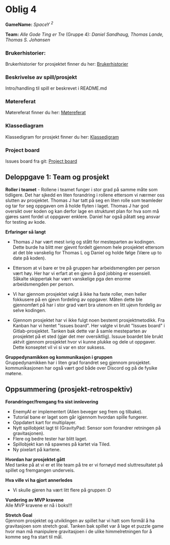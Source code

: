# Oblig 4

**GameName:** *SpaceY <sup>2<sup/>*

**Team:** *Alle Gode Ting er Tre* (Gruppe 4): *Daniel Sandhaug, Thomas Lande, Thomas S. Johansen*

### Brukerhistorier: 
Brukerhistorier for prosjektet finner du her: [Brukerhistorier](Brukerhistorier.md)

### Beskrivelse av spill/prosjekt
Intro/handling til spill er beskrevet i README.md

### Møtereferat
Møtereferat finner du her: [Møtereferat](Møtereferat.md)

### Klassediagram
Klassedigram for prosjekt finner du her: [Klassedigram](Diagramavmain_Oblig3.png)

### Project board
Issues board fra git: [Project board](https://git.app.uib.no/group-4-team-2/inf112.22v.libgdx-template/-/boards)  

## Deloppgave 1: Team og prosjekt   

**Roller i teamet** - Rollene i teamet funger i stor grad på samme måte som tidligere. Det har sjkedd en liten forandring i rollene ettersom vi nærmer oss slutten av prosjektet. Thomas J har tatt på seg en liten rolle som teamleder og tar for seg oppgaven om å holde flyten i laget. Thomas J har god oversikt over koden og kan derfor lage en strukturet plan for hva som må gjøres samt fordel ut oppgaver enklere. Daniel har også påtatt seg ansvar for testing av kode.  

**Erfaringer så langt**  
- Thomas J har vært mest ivrig og stått for mesteparten av kodingen. Dette burde ha blitt mer gjevnt fordelt gjennom hele prosjektet ettersom at det ble vanskelig for Thomas L og Daniel og holde følge (Være up to date på koden).  

- Ettersom at vi bare er tre på gruppen har arbeidsmengden per person vært høy. Her har vi erfart at en gjevn å god jobbing er essensiell. Såkalte skippertak har vært vanskelige pga den enorme arbeidsmengden per person.  

- Vi har gjennom prosjektet valgt å ikke ha faste roller, men heller fokkusere på en gjevn fordeling av oppgaver. Måten dette ble gjennomført på har i stor grad vært bra utenom en litt ujevn fordelig av selve kodingen.  

- Gjennom prosjektet har vi ikke fulgt noen bestemt prosjektmetodikk. Fra Kanban har vi hentet "issues board". Her valgte vi brukt "Issues board" i Gitlab-prosjektet. Tanken bak dette var å samle mesteparten av prosjektet på et sted (gjør det mer oversiktlig). Issuue boardet ble brukt aktvit gjennom prosjektet hvor vi kunne plukke og dele ut oppgaver. Dette konseptet vil vi si var en stor suksess.

**Gruppedynamikken og kommunikasjon i gruppen**  
Gruppedynamikken har i liten grad forandret seg gjennom prosjektet. kommunikasjonen har også vært god både over Discord og på de fysike møtene.  

## Oppsummering (prosjekt-retrospektiv)  

**Forandringer/fremgang fra sist innlevering**  
- EnemyAI er implementert (Alien beveger seg frem og tilbake).  
- Tutorial bane er laget som går igjennom hvordan spille fungerer.  
- Oppdatert kart for multiplayer.
- Nytt spillobjekt lagt til (GravityPad: Sensor som forandrer retningen på gravitasjonen).  
- Flere og bedre tester har blitt laget.  
- Spillobjekt kan nå spawnes på kartet via Tiled.
- Ny pixelart på kartene. 

**Hvordan har prosjektet gått**   
Med tanke på at vi er et lite team på tre er vi fornøyd med sluttresultatet på spillet og fremgangen underveis.  

**Hva ville vi ha gjort annerledes**   
- Vi skulle gjeren ha vært litt flere på gruppen :D  

**Vurdering av MVP kravene**  
Alle MVP kravene er nå i boks!!!
  
**Stretch Goal**  
Gjennom prosjektet og utviklingen av spillet har vi hatt som formål å ha gravitasjoen som stretch goal. Tanken bak spillet var å lage et puzzle game hvor man må manipulere gravitasjoen i de ulike himmelretningen for å komme seg fra start til mål.  
